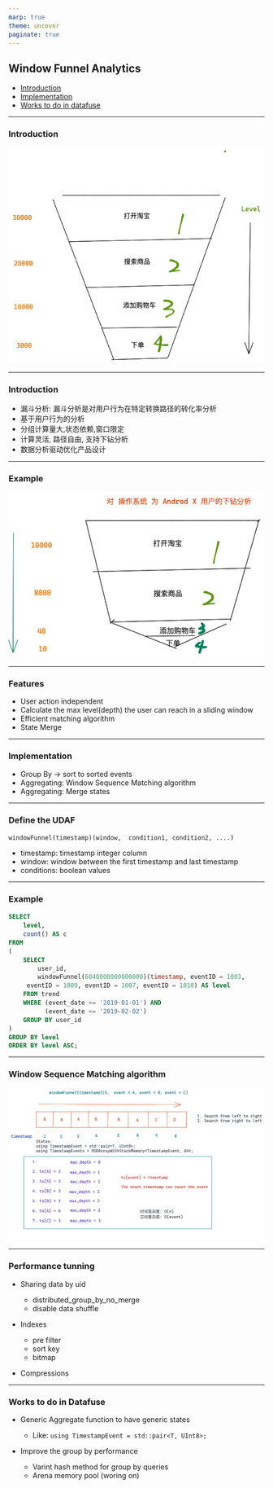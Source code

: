 ```yaml
---
marp: true
theme: uncover
paginate: true
---
```


<style>
.row {
  display: flex;
  flex-direction: row;
  flex-wrap: wrap;
  width: 100%;
}

.column {
  display: flex;
  flex-direction: column;
  flex-basis: 100%;
  flex: 1;
}
</style>

## Window Funnel Analytics

- [Introduction](#2)
- [Implementation](#6)
- [Works to do in datafuse](#11)

---
### Introduction
![height:500px](assets/funnel1.png)

---

### Introduction

- 漏斗分析: 漏斗分析是对用户行为在特定转换路径的转化率分析
- 基于用户行为的分析
- 分组计算量大,状态依赖,窗口限定
- 计算灵活, 路径自由, 支持下钻分析
- 数据分析驱动优化产品设计

---


### Example
![height:500px](assets/funnel2.png)



---
### Features

- User action independent
- Calculate the max level(depth) the user can reach in a sliding window
- Efficient matching algorithm
- State Merge


---
### Implementation

- Group By -> sort to sorted events
- Aggregating: Window Sequence Matching algorithm
- Aggregating: Merge states


---
### Define the UDAF

```
windowFunnel(timestamp)(window,  condition1, condition2, ....)
```
- timestamp: timestamp integer column
- window: window between the first timestamp and last timestamp
- conditions: boolean values


---
### Example

``` sql
SELECT
    level,
    count() AS c
FROM
(
    SELECT
        user_id,
        windowFunnel(6048000000000000)(timestamp, eventID = 1003,
	 eventID = 1009, eventID = 1007, eventID = 1010) AS level
    FROM trend
    WHERE (event_date >= '2019-01-01') AND
    	  (event_date <= '2019-02-02')
    GROUP BY user_id
)
GROUP BY level
ORDER BY level ASC;
```


---
###  Window Sequence Matching algorithm

![w:800px](assets/funnel3.png)




---
###  Performance tunning

- Sharing data by uid
	- distributed_group_by_no_merge
	- disable data shuffle

- Indexes
	- pre filter
	- sort key
	- bitmap
- Compressions


---
### Works to do in Datafuse

- Generic Aggregate function to have generic states
	- Like: `using TimestampEvent = std::pair<T, UInt8>;`

- Improve the group by performance
	- Varint hash method for group by queries
	- Arena memory pool (woring on)


